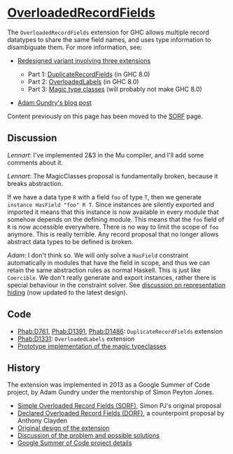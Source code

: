 # [OverloadedRecordFields](records/overloaded-record-fields)



The `OverloadedRecordFields` extension for GHC allows multiple record datatypes to share the same field names, and uses type information to disambiguate them. For more information, see:


- [Redesigned variant involving three extensions](records/overloaded-record-fields/redesign)

  - Part 1: [DuplicateRecordFields](records/overloaded-record-fields/duplicate-record-fields) (in GHC 8.0)
  - Part 2: [OverloadedLabels](records/overloaded-record-fields/overloaded-labels) (in GHC 8.0)
  - Part 3: [Magic type classes](records/overloaded-record-fields/magic-classes) (will probably not make GHC 8.0)
- [
  Adam Gundry's blog post](http://www.well-typed.com/blog/2015/03/overloadedrecordfields-revived/)


Content previously on this page has been moved to the [SORF](records/overloaded-record-fields/sorf) page.


## Discussion



*Lennart*: I've implemented 2&3 in the Mu compiler, and I'll add some comments about it.



*Lennart*: The MagicClasses proposal is fundamentally broken, because it breaks abstraction.



If we have a data type `R` with a field `foo` of type `T`, then we generate `instance HasField "foo" R T`.
Since instances are silently exported and imported it means that this instance is now available in every module that somehow depends on the defining module.  This means that the `foo` field of `R` is now accessible everywhere.  There is no way to limit the scope of `foo` anymore.  This is really terrible.  Any record proposal that no longer allows abstract data types to be defined is broken.



*Adam*: I don't think so. We will only solve a `HasField` constraint automatically in modules that have the field in scope, and thus we can retain the same abstraction rules as normal Haskell. This is just like `Coercible`. We don't really generate and export instances, rather there is special behaviour in the constraint solver. See [discussion on representation hiding](records/overloaded-record-fields/magic-classes#representation-hiding) (now updated to the latest design).


## Code


- [ Phab:D761](https://phabricator.haskell.org/D761), [
  Phab:D1391](https://phabricator.haskell.org/D1391), [
  Phab:D1486](https://phabricator.haskell.org/D1486): `DuplicateRecordFields` extension
- [
  Phab:D1331](https://phabricator.haskell.org/D1331): `OverloadedLabels` extension
- [
  Prototype implementation of the magic typeclasses](https://github.com/adamgundry/records-prototype)

## History



The extension was implemented in 2013 as a Google Summer of Code project, by Adam Gundry under the mentorship of Simon Peyton Jones.


- [Simple Overloaded Record Fields (SORF)](records/overloaded-record-fields/sorf), Simon PJ's original proposal
- [Declared Overloaded Record Fields (DORF)](records/declared-overloaded-record-fields), a counterpoint proposal by Anthony Clayden
- [Original design of the extension](records/overloaded-record-fields/design)
- [Discussion of the problem and possible solutions](records)
- [
  Google Summer of Code project details](http://www.google-melange.com/gsoc/project/google/gsoc2013/adamgundry/4766932662222848)
